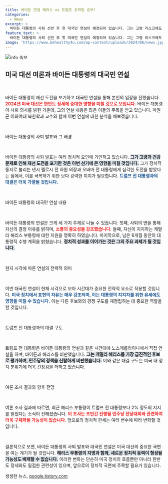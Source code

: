 ```yaml
---
title: 바이든 연설 해리스 vs 트럼프 초박빙 승부!
categories:
  - News
excerpt: >
  바이든 대통령의 사퇴 선언 후 첫 대국민 연설이 예정되어 있습니다. 그는 고령 리스크에도 불구하고 향후 6개월 간 민생과 외교 정책을 집중적으로 다루겠다고 밝혔으며, 해리스 부통령에 대한 지지를 공식화했습니다. 이번 연설이 한반도와 세계 정세에 미칠 영향이 주목받고 있습니다.
feature_text: >
  바이든 대통령의 사퇴 선언 후 첫 대국민 연설이 예정되어 있습니다. 그는 고령 리스크에도 불구하고 향후 6개월 간 민생과 외교 정책을 집중적으로 다루겠다고 밝혔으며, 해리스 부통령에 대한 지지를 공식화했습니다. 이번 연설이 한반도와 세계 정세에 미칠 영향이 주목받고 있습니다.
image: 'https://www.behealthy4u.com/wp-content/uploads/2024/06/news.jpg'
---
```


<p><img src="https://www.behealthy4u.com/wp-content/uploads/2024/06/news.jpg" alt="info 속보" /></p>

<h2 data-ke-size="size26">미국 대선 여론과 바이든 대통령의 대국민 연설</h2>

<p data-ke-size="size16">&nbsp;</p>

<p>바이든 대통령이 재선 도전을 포기하고 대국민 연설을 통해 본인의 입장을 전했습니다. <b><span style="color: #ee2323;">2024년 미국 대선은 한반도 정세에 중대한 영향을 미칠 것으로 보입니다.</span></b> 바이든 대통령이 사퇴 의사를 밝힌 가운데, 그의 연설 내용은 많은 이들의 주목을 받고 있습니다. 박원곤 이화여대 북한학과 교수와 함께 이번 연설에 대한 분석을 해보겠습니다. </p>

<p data-ke-size="size16">&nbsp;</p>

<p>바이든 대통령의 사퇴 발표와 그 배경</p>

<p data-ke-size="size16">&nbsp;</p>

<p>바이든 대통령의 사퇴 발표는 여러 정치적 요인에 기인하고 있습니다. <b><span style="background-color: #21538527;">그가 고령과 건강 문제로 인해 재선 도전을 포기한 것은 이번 선거에 큰 영향을 미칠 것입니다.</span></b> 그가 정치적 동지로 불리는 낸시 펠로시 전 하원 의장과 오바마 전 대통령에게 심각한 도전을 받았다는 점에서, 이를 극복하기 위한 보다 강력한 지지가 필요합니다. <b><span style="color: #1a5490;">트럼프 전 대통령과의 대결은 더욱 가열될 것입니다.</span></b></p>

<p data-ke-size="size16">&nbsp;</p>

<p>바이든 대통령의 대국민 연설 내용</p>

<p data-ke-size="size16">&nbsp;</p>

<p>바이든 대통령의 연설은 크게 세 가지 주제로 나눌 수 있습니다. 첫째, 사퇴의 변을 통해 자신의 결정 이유를 밝히며, <b><span style="color: #ee2323;">소통의 중요성을 강조했습니다.</span></b> 둘째, 자신이 지지하는 캐멀라 해리스 부통령에 대한 지원을 명확히 하였습니다. 마지막으로, 남은 6개월 동안의 대통령직 수행 계획을 밝혔습니다. <b><span style="background-color: #21538527;">정치적 성과를 이어가는 것은 그의 주요 과제가 될 것입니다.</span></b></p>

<p data-ke-size="size16">&nbsp;</p>

<p>현지 시각에 따른 연설의 전략적 의미</p>

<p data-ke-size="size16">&nbsp;</p>

<p>이번 대국민 연설이 현재 시각으로 보아 시간대가 중요한 전략적 요소로 작용할 것입니다. <b><span style="color: #1a5490;">미국 정치에서 표현의 자유는 매우 강조되며, 이는 대통령의 지지자를 위한 유세에도 영향을 미칠 수 있습니다.</span></b> 이는 다른 후보와의 경쟁 구도를 재정립하는 데 중요한 역할을 할 것입니다.</p>

<p data-ke-size="size16">&nbsp;</p>

<p>트럼프 전 대통령과의 대결 구도</p>

<p data-ke-size="size16">&nbsp;</p>

<p>트럼프 전 대통령은 바이든 대통령의 연설과 같은 시간대에 노스캐롤라이나에서 직접 연설을 하며, 바이든과 해리스를 비판했습니다. <b><span style="background-color: #21538527;">그는 캐멀라 해리스를 가장 급진적인 후보로 평가하며, 민주당의 정책을 신랄하게 비판했습니다.</span></b> 이와 같은 대결 구도는 미국 내 정치 분위기에 더욱 긴장감을 더하고 있습니다.</p>

<p data-ke-size="size16">&nbsp;</p>

<p>여론 조사 결과와 향후 전망</p>

<p data-ke-size="size16">&nbsp;</p>

<p>여론 조사 결과에 따르면, 최근 해리스 부통령이 트럼프 전 대통령보다 2% 정도의 지지를 얻었다는 소식이 전해졌습니다. <b><span style="color: #ee2323;">이 조사는 조만간 진행될 민주당 전당대회와 관련하여 더욱 구체화될 가능성이 있습니다.</span></b> 앞으로의 정치적 판세는 여러 변수에 따라 변화할 것입니다.</p>

<p data-ke-size="size16">&nbsp;</p>

<p>결론적으로 보면, 바이든 대통령의 사퇴 발표와 대국민 연설은 미국 대선의 중요한 국면을 여는 계기가 될 것입니다. <b><span style="background-color: #21538527;">해리스 부통령의 지명과 함께, 새로운 정치적 동력이 형성될 가능성도 배제할 수 없습니다.</span></b> 이러한 변화는 단순히 미국 정치의 흐름뿐만 아니라 한반도 정세와도 밀접한 관련성이 있으며, 앞으로의 정치적 국면에 주목할 필요가 있습니다.</p>
생생한 뉴스, <a href="https://qoogle.tistory.com" rel="dofollow">qoogle.tistory.com</a>


